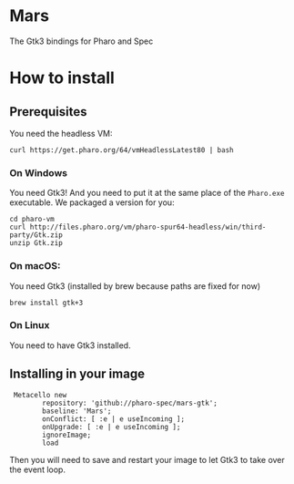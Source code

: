 # Mars
The Gtk3 bindings for Pharo and Spec

# How to install

## Prerequisites
You need the headless VM: 
```
curl https://get.pharo.org/64/vmHeadlessLatest80 | bash
```

### On Windows
You need Gtk3! And you need to put it at the same place of the `Pharo.exe` executable. 
We packaged a version for you: 
```
cd pharo-vm
curl http://files.pharo.org/vm/pharo-spur64-headless/win/third-party/Gtk.zip
unzip Gtk.zip
```

### On macOS: 

You need Gtk3 (installed by brew because paths are fixed for now)
```
brew install gtk+3
```

### On Linux
You need to have Gtk3 installed.

## Installing in your image

```Smalltalk
 Metacello new
        repository: 'github://pharo-spec/mars-gtk';
        baseline: 'Mars';
        onConflict: [ :e | e useIncoming ];
        onUpgrade: [ :e | e useIncoming ];
        ignoreImage;
        load
```

Then you will need to save and restart your image to let Gtk3 to take over the event loop.
